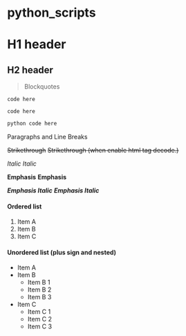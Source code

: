 # python_scripts

# H1 header

## H2 header


> Blockquotes

`code here`

    code here

```python
python code here
```

Paragraphs and Line Breaks

~~Strikethrough~~ <s>Strikethrough (when enable html tag decode.)</s>

*Italic*      _Italic_

**Emphasis**  __Emphasis__

***Emphasis Italic*** ___Emphasis Italic___

#### Ordered list
                
1. Item A
2. Item B
3. Item C
                
                
#### Unordered list (plus sign and nested)
                
+ Item A
+ Item B
    + Item B 1
    + Item B 2
    + Item B 3
+ Item C
    * Item C 1
    * Item C 2
    * Item C 3
